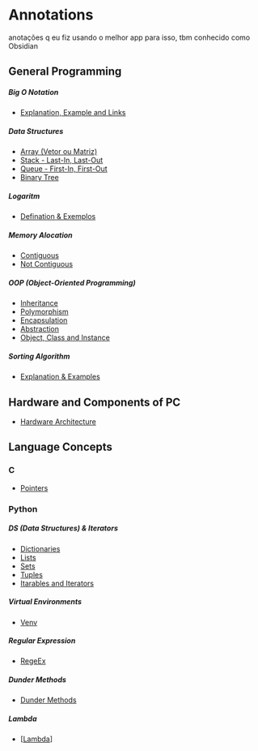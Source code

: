 # Annotations
anotações q eu fiz usando o melhor app para isso, tbm conhecido como Obsidian


## General Programming
##### Big O Notation

- [Explanation, Example and Links](Explanation,%20Example%20and%20Links.md)

##### Data Structures

- [Array (Vetor ou Matriz)](Array%20(Vetor%20ou%20Matriz).md)
- [Stack - Last-In, Last-Out](Stack%20-%20Last-In,%20Last-Out.md)
- [Queue - First-In, First-Out](Queue%20-%20First-In,%20First-Out.md)
- [Binary Tree](Binary%20Tree.md)


##### Logaritm
- [Defination & Exemplos](Defination%20&%20Exemplos.md)

##### Memory Alocation
- [Contiguous](Contiguous.md)
- [Not Contiguous](Not%20Contiguous.md)

##### OOP (Object-Oriented Programming)
- [Inheritance](Inheritance.md)
- [Polymorphism](Polymorphism.md)
- [Encapsulation](Encapsulation.md)
- [Abstraction](Abstraction.md)
- [Object, Class and Instance](Object,%20Class%20and%20Instance.md)

##### Sorting Algorithm
- [Explanation & Examples](Explanation%20&%20Examples.md)


## Hardware and Components of PC
- [Hardware Architecture](Hardware%20Architecture.md)


## Language Concepts

### C
- [Pointers](Pointers.md)

### Python
##### DS (Data Structures) & Iterators
- [Dictionaries](Dictionaries.md)
- [Lists](Lists.md)
- [Sets](Sets.md)
- [Tuples](Tuples.md)
- [Itarables and Iterators](Itarables%20and%20Iterators.md)

##### Virtual Environments
- [Venv](Venv.md)
##### Regular Expression
- [RegeEx](RegeEx.md)

##### Dunder Methods
- [Dunder Methods](Dunder%20Methods.md)

##### Lambda
- [[Lambda](Lambda.md)]